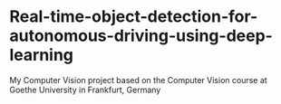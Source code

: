 # Real-time-object-detection-for-autonomous-driving-using-deep-learning
My Computer Vision project based on the Computer Vision course at Goethe University in Frankfurt, Germany
